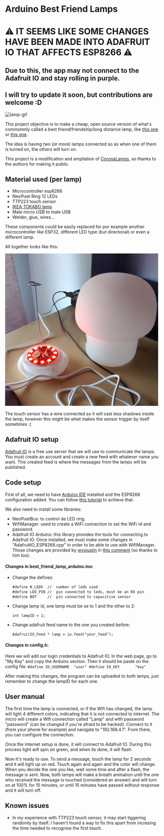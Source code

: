 
# Arduino Best Friend Lamps

# :warning: IT SEEMS LIKE SOME CHANGES HAVE BEEN MADE INTO ADAFRUIT IO THAT AFFECTS ESP8266 :warning:
## Due to this, the app may not connect to the Adafruit IO and stay rolling in purple.
## I will try to update it soon, but contributions are welcome :D

![lamp-gif](doc/bflamp.gif)


This project objective is to make a cheap, open source version of what's commomnly called a best friend/friendship/long distance lamp,
like [this one](https://www.friendlamps.com/) or [this one](https://bit.ly/3GN3ZJa).

The idea is having two (or more) lamps connected so as when one of them is turned on, the others will turn on.

This project is a modification and ampliation of [CoronaLamps](https://www.instructables.com/CoronaLamps-Simple-Friendship-Lamps-Anyone-Can-Mak/),
so thanks to the authors for making it public.

## Material used (per lamp)
- Microcontroller esp8266
- NeoPixel Ring 12 LEDs
- TTP223 touch sensor
- [IKEA TOKABO lamp](https://www.ikea.com/es/es/p/tokabo-lampara-mesa-vidrio-blanco-opalo-40357998/)
- Male micro USB to male USB
- Welder, glue, wires...

These components could be easily replaced for por example another microcontroller like ESP32, different LED type (but directonal)
or even a different lamp.

All together looks like this:

<img src="doc/inside.jpeg" alt="drawing" width="500"/>

The touch sensor has a wire connected so it will cast less shadows inside the lamp, however this might be what makes the sensor trigger by itself sometimes :(

## Adafruit IO setup
[Adafruit IO](https://io.adafruit.com/) is a free use server that we will use to communicate the lamps.
You must create an account and create a new feed with whatever name you want. This created feed is where the messages from the 
lamps will be published.
## Code setup
First of all, we need to have [Arduino IDE](https://www.arduino.cc/en/software) installed and the ESP8266 configuration added.
You can follow [this tutorial](https://randomnerdtutorials.com/how-to-install-esp8266-board-arduino-ide/) to achieve that. 

We also need to install some libraries:
- NeoPixelBus: to control de LED ring.
- WifiManager: used to create a WiFi connection to set the WiFi id and password.
- Adafruit IO Arduino: this library provides the tools for connecting to Adafruit IO. Once installed, we must make some changes in "AdafruitIO_ESP8266.cpp" in order to 
  be able to use with WifiManager. Those changes are provided by [wyojustin](https://github.com/wyojustin) in 
  [this comment](https://github.com/tzapu/WiFiManager/issues/243#issuecomment-364804188) (so thanks to him too).

#### Changes in best_friend_lamp_arduino.ino:
- Change the defines:
    ```
    #define N_LEDS  //  number of leds used
    #define LED_PIN //  pin connected to leds, must be an RX pin
    #define BOT     //  pin connected to capacitive sensor
    ```
- Change lamp id, one lamp must be se to 1 and the other to 2:
    ```
    int lampID = 1;
    ```
- Change adafruit feed name to the one you created before:
    ```
    AdafruitIO_Feed * lamp = io.feed("your_feed");
    ```

#### Changes in config.h:
Here we will add our login credentials to Adafruit IO. In the web page, go to 
"My Key" and copy the Arduino section. Then it should be paste on the config file:
    ```
    #define IO_USERNAME  "user"
    #define IO_KEY       "key"
    ```

After making this changes, the program can be uploaded to both lamps, just remember
to change the lampID for each one.

## User manual
The first time the lamp is connected, or if the Wifi has changed, the lamp will light
4 different colors, indicating that it is not connected to internet. The micro will
create a Wifi connection called "Lamp" and with password "password" (can be 
changed if you're afraid to be hacked). Connect to it (from your 
phone for example) and navigate to "192.168.4.1". From there, you can 
configure the connection.

Once the internet setup is done, it will connect to Adafruit IO. During this process
light will spin on green, and when its done, it will flash.

Now it's ready to use. To send a message, touch the lamp for 2 seconds and it will light
up on red. Touch again and again and the color will change. When you decide the one you
like, wait some time and after a flash, the message is sent. Now, both lamps will make a 
breath animation until the one who received the message is touched (considered an answer)
and will turn on at 100% for 15 minutes, or until 15 minutes have passed without response
and it will turn off.

## Known issues
- In my experience with TTP223 touch sensor, it may start tiggering randomly by itself. I haven't found a way to fix this apart from incresing the time needed to recognise the first touch.
